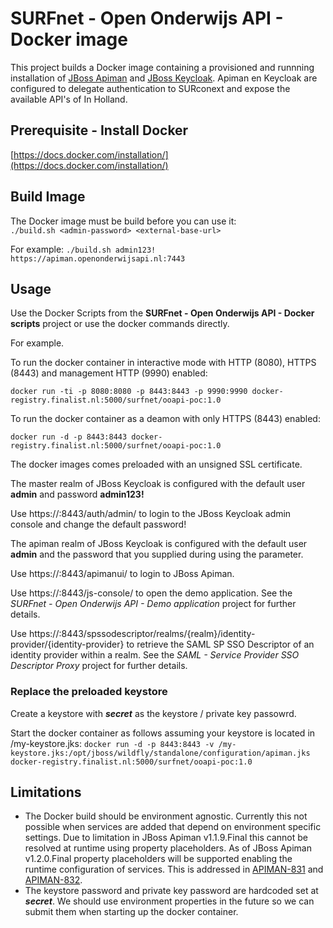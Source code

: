 # SURFnet - Open Onderwijs API - Docker image
This project builds a Docker image containing a provisioned and runnning installation of [JBoss Apiman](http://www.apiman.io/) and [JBoss Keycloak](http://keycloak.jboss.org/). Apiman en Keycloak are configured to delegate authentication to SURconext and expose the available API's of In Holland.

## Prerequisite - Install Docker
[https://docs.docker.com/installation/](https://docs.docker.com/installation/)

## Build Image
The Docker image must be build before you can use it:  
`./build.sh <admin-password> <external-base-url>`

For example:
`./build.sh admin123! https://apiman.openonderwijsapi.nl:7443`

## Usage
Use the Docker Scripts from the **SURFnet - Open Onderwijs API - Docker scripts** project or use the docker commands directly. 

For example.

To run the docker container in interactive mode with HTTP (8080), HTTPS (8443) and management HTTP (9990) enabled:  

`docker run -ti -p 8080:8080 -p 8443:8443 -p 9990:9990 docker-registry.finalist.nl:5000/surfnet/ooapi-poc:1.0`

To run the docker container as a deamon with only HTTPS (8443) enabled:

`docker run -d -p 8443:8443 docker-registry.finalist.nl:5000/surfnet/ooapi-poc:1.0`

The docker images comes preloaded with an unsigned SSL certificate.

The master realm of JBoss Keycloak is configured with the default user **admin** and password **admin123!**  

Use https://<host>:8443/auth/admin/ to login to the JBoss Keycloak admin console and change the default password!

The apiman realm of JBoss Keycloak is configured with the default user **admin** and the password that you supplied during using the <admin-password> parameter.  
 
Use https://<host>:8443/apimanui/ to login to JBoss Apiman.

Use https://<host>:8443/js-console/ to open the demo application. See the *SURFnet - Open Onderwijs API - Demo application* project  for further details.

Use https://<host>:8443/spssodescriptor/realms/{realm}/identity-provider/{identity-provider} to retrieve the SAML SP SSO Descriptor of an identity provider within a realm. See the *SAML - Service Provider SSO Descriptor Proxy*  project for further details.

### Replace the preloaded keystore 
Create a keystore with ***secret*** as the keystore / private key passowrd.

Start the docker container as follows assuming your keystore is located in /my-keystore.jks:
`docker run -d -p 8443:8443 -v /my-keystore.jks:/opt/jboss/wildfly/standalone/configuration/apiman.jks docker-registry.finalist.nl:5000/surfnet/ooapi-poc:1.0`


## Limitations
* The Docker build should be environment agnostic. Currently this not possible when services are added that depend on environment specific settings. Due to limitation in JBoss Apiman v1.1.9.Final this cannot be resolved at runtime using property placeholders. As of JBoss Apiman v1.2.0.Final property placeholders will be supported enabling the runtime configuration of services. This is addressed in [APIMAN-831](https://issues.jboss.org/browse/APIMAN-831) and [APIMAN-832](https://issues.jboss.org/browse/APIMAN-832).
* The keystore password and private key password are hardcoded set at ***secret***. We should use environment properties in the future so we can submit them when starting up the docker container.